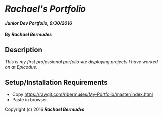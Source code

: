 # _Rachael's Portfolio_

#### _Junior Dev Portfolio, 9/30/2016_

#### By _**Rachael Bermudes**_

## Description

_This is my first professional porfolio site displaying projects I have worked on at Epicodus._

## Setup/Installation Requirements

* Copy https://rawgit.com/ribermudes/My-Portfolio/master/index.html
* Paste in browser.


Copyright (c) 2016 **_Rachael Bermudes_**
